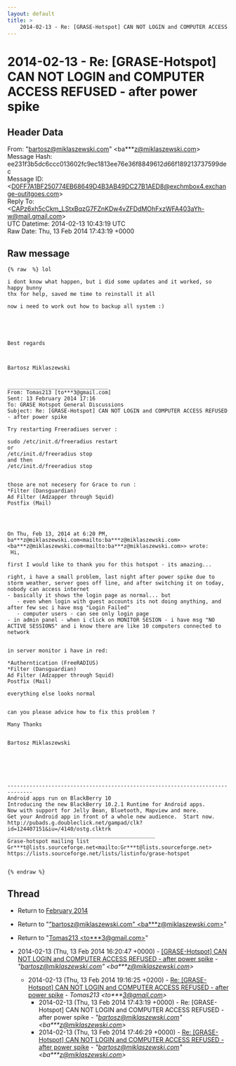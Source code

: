 ```yaml
---
layout: default
title: >
    2014-02-13 - Re: [GRASE-Hotspot] CAN NOT LOGIN and COMPUTER ACCESS REFUSED - after power spike
---
```


# 2014-02-13 - Re: [GRASE-Hotspot] CAN NOT LOGIN and COMPUTER ACCESS REFUSED - after power spike

## Header Data

From: "bartosz@miklaszewski.com" \<ba***z@miklaszewski.com\><br>
Message Hash: ee231f3b5dc6ccc013602fc9ec1813ee76e36f8849612d66f189213737599dec<br>
Message ID: \<D0FF7A1BF250774EB68649D4B3AB49DC27B1AED8@exchmbox4.exchange-outitgoes.com\><br>
Reply To: \<CAPz6xh5cCkm_LStxBqzG7FZnKDw4vZFDdMOhFxzWFA403aYh-w@mail.gmail.com\><br>
UTC Datetime: 2014-02-13 10:43:19 UTC<br>
Raw Date: Thu, 13 Feb 2014 17:43:19 +0000<br>

## Raw message

```
{% raw  %} lol

i dont know what happen, but i did some updates and it worked, so happy bunny
thx for help, saved me time to reinstall it all

now i need to work out how to backup all system :)





Best regards



Bartosz Miklaszewski


________________________________
From: Tomas213 [to***3@gmail.com]
Sent: 13 February 2014 17:16
To: GRASE Hotspot General Discussions
Subject: Re: [GRASE-Hotspot] CAN NOT LOGIN and COMPUTER ACCESS REFUSED - after power spike

Try restarting Freeradiues server :

sudo /etc/init.d/freeradius restart
or
/etc/init.d/freeradius stop
and then
/etc/init.d/freeradius stop


those are not necesery for Grace to run :
*Filter (Dansguardian)
Ad Filter (Adzapper through Squid)
Postfix (Mail)




On Thu, Feb 13, 2014 at 6:20 PM, ba***z@miklaszewski.com<mailto:ba***z@miklaszewski.com> <ba***z@miklaszewski.com<mailto:ba***z@miklaszewski.com>> wrote:
 Hi,

first I would like to thank you for this hotspot - its amazing...

right, i have a small problem, last night after power spike due to storm weather, server goes off line, and after switching it on today, nobody can access internet
- basically it shows the login page as normal... but
   - even when login with guest accounts its not doing anything, and after few sec i have msg "Login Failed"
   - computer users - can see only login page
- in admin panel - when i click on MONITOR SESION - i have msg "NO ACTIVE SESSIONS" and i know there are like 10 computers connected to network


in server monitor i have in red:

*Autherntication (FreeRADIUS)
*Filter (Dansguardian)
Ad Filter (Adzapper through Squid)
Postfix (Mail)

everything else looks normal


can you please advice how to fix this problem ?

Many Thanks


Bartosz Miklaszewski






------------------------------------------------------------------------------
Android apps run on BlackBerry 10
Introducing the new BlackBerry 10.2.1 Runtime for Android apps.
Now with support for Jelly Bean, Bluetooth, Mapview and more.
Get your Android app in front of a whole new audience.  Start now.
http://pubads.g.doubleclick.net/gampad/clk?id=124407151&iu=/4140/ostg.clktrk
_______________________________________________
Grase-hotspot mailing list
Gr***t@lists.sourceforge.net<mailto:Gr***t@lists.sourceforge.net>
https://lists.sourceforge.net/lists/listinfo/grase-hotspot


{% endraw %}
```

## Thread

+ Return to [February 2014](/archive/2014/02)

+ Return to "["bartosz@miklaszewski.com" <ba***z<span>@</span>miklaszewski.com>](/authors/ba___z_at_miklaszewski_com)"
+ Return to "[Tomas213 <to***3<span>@</span>gmail.com>](/authors/to___3_at_gmail_com)"

+ 2014-02-13 (Thu, 13 Feb 2014 16:20:47 +0000) - [[GRASE-Hotspot] CAN NOT LOGIN and COMPUTER ACCESS REFUSED - after	power spike](/archive/2014/02/d0685cbdf8bfeeded446a20bfe8c2c8ef78ab8483b86e4be256b880cb76fdb36) - _"bartosz@miklaszewski.com" \<ba***z@miklaszewski.com\>_
  + 2014-02-13 (Thu, 13 Feb 2014 19:16:25 +0200) - [Re: [GRASE-Hotspot] CAN NOT LOGIN and COMPUTER ACCESS REFUSED - after power spike](/archive/2014/02/b291c385710cb52fd10e04178196b0980c8e58d6019ee517dcd73c71738219f0) - _Tomas213 \<to***3@gmail.com\>_
    + 2014-02-13 (Thu, 13 Feb 2014 17:43:19 +0000) - Re: [GRASE-Hotspot] CAN NOT LOGIN and COMPUTER ACCESS REFUSED - after power spike - _"bartosz@miklaszewski.com" \<ba***z@miklaszewski.com\>_
    + 2014-02-13 (Thu, 13 Feb 2014 17:46:29 +0000) - [Re: [GRASE-Hotspot] CAN NOT LOGIN and COMPUTER ACCESS REFUSED - after power spike](/archive/2014/02/1aa4d3fdced48cf5984acf201c0ec7280d82316b57e73c781ca1bf0a199423e6) - _"bartosz@miklaszewski.com" \<ba***z@miklaszewski.com\>_

